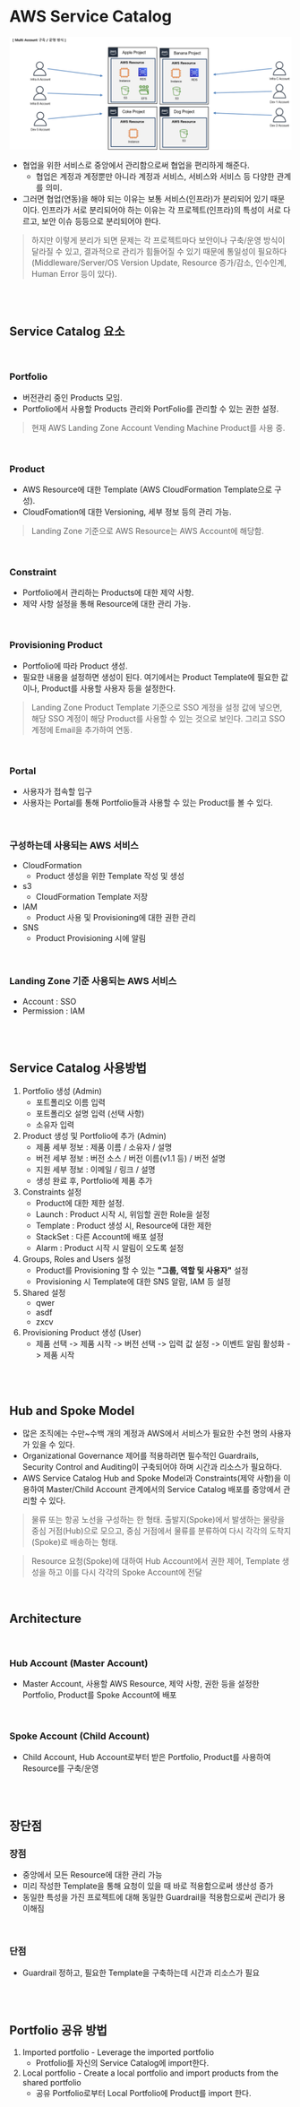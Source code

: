 # AWS Service Catalog
![MultiProject](../img/Multi_Project.png)
* 협업을 위한 서비스로 중앙에서 관리함으로써 협업을 편리하게 해준다.
    * 협업은 계정과 계정뿐만 아니라 계정과 서비스, 서비스와 서비스 등 다양한 관계를 의미.
* 그러면 협업(연동)을 해야 되는 이유는 보통 서비스(인프라)가 분리되어 있기 때문이다. 인프라가 서로 분리되어야 하는 이유는 각 프로젝트(인프라)의 특성이 서로 다르고, 보안 이슈 등등으로 분리되어야 한다.

> 하지만 이렇게 분리가 되면 문제는 각 프로젝트마다 보안이나 구축/운영 방식이 달라질 수 있고, 결과적으로 관리가 힘들어질 수 있기 때문에 통일성이 필요하다 (Middleware/Server/OS Version Update, Resource 증가/감소, 인수인계, Human Error 등이 있다).

</br>
</br>


## Service Catalog 요소
![]()
### Portfolio
* 버전관리 중인 Products 모임.
* Portfolio에서 사용할 Products 관리와 PortFolio를 관리할 수 있는 권한 설정.
> 현재 AWS Landing Zone Account Vending Machine Product를 사용 중.

</br>

### Product
* AWS Resource에 대한 Template (AWS CloudFormation Template으로 구성).
* CloudFomation에 대한 Versioning, 세부 정보 등의 관리 가능.
> Landing Zone 기준으로 AWS Resource는 AWS Account에 해당함.

</br>

### Constraint
* Portfolio에서 관리하는 Products에 대한 제약 사항.
* 제약 사항 설정을 통해 Resource에 대한 관리 가능.

</br>

### Provisioning Product
* Portfolio에 따라 Product 생성.
* 필요한 내용을 설정하면 생성이 된다. 여기에서는 Product Template에 필요한 값이나, Product를 사용할 사용자 등을 설정한다.
> Landing Zone Product Template 기준으로 SSO 계정을 설정 값에 넣으면, 해당 SSO 계정이 해당 Product를 사용할 수 있는 것으로 보인다. 그리고 SSO 계정에 Email을 추가하여 연동.

</br>

### Portal
* 사용자가 접속할 입구
* 사용자는 Portal를 통해 Portfolio들과 사용할 수 있는 Product를 볼 수 있다.
</br>

### 구성하는데 사용되는 AWS 서비스
* CloudFormation
    * Product 생성을 위한 Template 작성 및 생성
* s3
    * CloudFormation Template 저장
* IAM
    * Product 사용 및 Provisioning에 대한 권한 관리
* SNS
    * Product Provisioning 시에 알림
</br>

### Landing Zone 기준 사용되는 AWS 서비스
* Account : SSO
* Permission : IAM
</br>
</br>


## Service Catalog 사용방법
1. Portfolio 생성 (Admin)
    * 포트폴리오 이름 입력
    * 포트폴리오 설명 입력 (선택 사항)
    * 소유자 입력
2. Product 생성 및 Portfolio에 추가 (Admin)
    * 제품 세부 정보 : 제품 이름 / 소유자 / 설명
    * 버전 세부 정보 : 버전 소스 / 버전 이름(v1.1 등) / 버전 설명
    * 지원 세부 정보 : 이메일 / 링크 / 설명
    * 생성 완료 후, Portfolio에 제품 추가
3. Constraints 설정
    * Product에 대한 제한 설정.
    * Launch : Product 시작 시, 위임할 권한 Role을 설정
    * Template : Product 생성 시, Resource에 대한 제한
    * StackSet : 다른 Account에 배포 설정
    * Alarm : Product 시작 시 알림이 오도록 설정
4. Groups, Roles and Users 설정
    * Product를 Provisioning 할 수 있는 __"그룹, 역할 및 사용자"__ 설정
    * Provisioning 시 Template에 대한 SNS 알람, IAM 등 설정
5. Shared 설정
    * qwer
    * asdf
    * zxcv
6. Provisioning Product 생성 (User)
    * 제품 선택 -> 제품 시작 -> 버전 선택 -> 입력 값 설정 -> 이벤트 알림 활성화 -> 제품 시작
</br>
</br>


## Hub and Spoke Model
* 많은 조직에는 수만~수백 개의 계정과 AWS에서 서비스가 필요한 수천 명의 사용자가 있을 수 있다.
* Organizational Governance 제어를 적용하려면 필수적인 Guardrails, Security Control and Auditing이 구축되어야 하며 시간과 리소스가 필요하다.
* AWS Service Catalog Hub and Spoke Model과 Constraints(제약 사항)을 이용하여 Master/Child Account 관계에서의 Service Catalog 배포를 중앙에서 관리할 수 있다.

> 물류 또는 항공 노선을 구성하는 한 형태. 출발지(Spoke)에서 발생하는 물량을 중심 거점(Hub)으로 모으고, 중심 거점에서 물류를 분류하여 다시 각각의 도착지(Spoke)로 배송하는 형태.

> Resource 요청(Spoke)에 대하여 Hub Account에서 권한 제어, Template 생성을 하고 이를 다시 각각의 Spoke Account에 전달 

</br>

## Architecture
![]()
</br>

### Hub Account (Master Account)
* Master Account, 사용할 AWS Resource, 제약 사항, 권한 등을 설정한 Portfolio, Product를 Spoke Account에 배포
</br>

### Spoke Account (Child Account)
* Child Account, Hub Account로부터 받은 Portfolio, Product를 사용하여 Resource를 구축/운영
</br>
</br>


## 장단점
### __장점__
* 중앙에서 모든 Resource에 대한 관리 가능
* 미리 작성한 Template을 통해 요청이 있을 때 바로 적용함으로써 생산성 증가
* 동일한 특성을 가진 프로젝트에 대해 동일한 Guardrail을 적용함으로써 관리가 용이해짐
</br>

### __단점__
* Guardrail 정하고, 필요한 Template을 구축하는데 시간과 리소스가 필요
</br>
</br>


## Portfolio 공유 방법
1. Imported portfolio - Leverage the imported portfolio
    * Protfolio를 자신의 Service Catalog에 import한다.
2. Local portfolio - Create a local portfolio and import products from the shared portfolio
    * 공유 Portfolio로부터 Local Portfolio에 Product를 import 한다.



